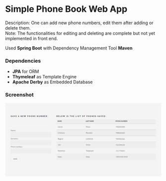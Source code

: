 # Simple Phone Book Web App

Description: One can add new phone numbers, edit them after adding or delete them.  
Note: The functionalities for editing and deleting are complete but not yet implemented in front end.

Used **Spring Boot** with Dependency Management Tool **Maven**

### Dependencies
- **JPA** for ORM
- **Thymeleaf** as Template Engine
- **Apache Derby** as Embedded Database

### Screenshot

![SS](ss.png)

